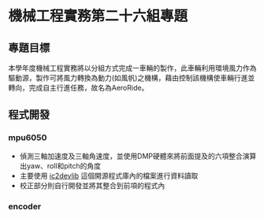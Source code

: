 # 機械工程實務第二十六組專題
## 專題目標
本學年度機械⼯程實務將以分組⽅式完成⼀⾞輛的製作，此⾞輛利⽤環境⾵⼒作為驅動源，製作可將⾵⼒轉換為動⼒(如⾵帆)之機構，藉由控制該機構使⾞輛⾏進並轉向，完成⾃主⾏進任務，故名為AeroRide。
## 程式開發
### mpu6050

- 偵測三軸加速度及三軸角速度，並使用DMP硬體來將前面提及的六項整合演算出yaw、roll和pitch的角度
- 主要使用 [ic2devlib](https://github.com/jrowberg/i2cdevlib) 這個開源程式庫內的檔案進行資料讀取
- 校正部分則自行開發並將其整合到前項的程式內


### encoder
